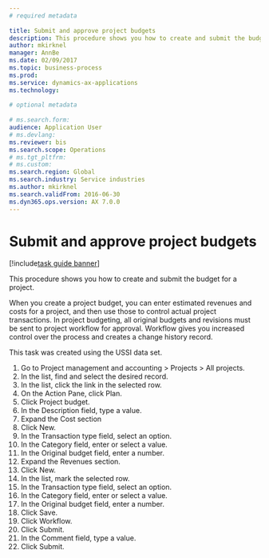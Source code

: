 ```yaml
--- 
# required metadata 
 
title: Submit and approve project budgets
description: This procedure shows you how to create and submit the budget for a project. 
author: mkirknel
manager: AnnBe 
ms.date: 02/09/2017
ms.topic: business-process 
ms.prod:  
ms.service: dynamics-ax-applications 
ms.technology:  
 
# optional metadata 
 
# ms.search.form:   
audience: Application User 
# ms.devlang:  
ms.reviewer: bis
ms.search.scope: Operations 
# ms.tgt_pltfrm:  
# ms.custom:  
ms.search.region: Global
ms.search.industry: Service industries
ms.author: mkirknel
ms.search.validFrom: 2016-06-30 
ms.dyn365.ops.version: AX 7.0.0 
---
```

# Submit and approve project budgets

[!include[task guide banner](../../includes/task-guide-banner.md)]

This procedure shows you how to create and submit the budget for a project. 

When you create a project budget, you can enter estimated revenues and costs for a project, and then use those to control actual project transactions. In project budgeting, all original budgets and revisions must be sent to project workflow for approval. Workflow gives you increased control over the process and creates a change history record.

This task was created using the USSI data set.

1. Go to Project management and accounting > Projects > All projects.
2. In the list, find and select the desired record.
3. In the list, click the link in the selected row.
4. On the Action Pane, click Plan.
5. Click Project budget.
6. In the Description field, type a value.
7. Expand the Cost section
8. Click New.
9. In the Transaction type field, select an option.
10. In the Category field, enter or select a value.
11. In the Original budget field, enter a number.
12. Expand the Revenues section.
13. Click New.
14. In the list, mark the selected row.
15. In the Transaction type field, select an option.
16. In the Category field, enter or select a value.
17. In the Original budget field, enter a number.
18. Click Save.
19. Click Workflow.
20. Click Submit.
21. In the Comment field, type a value.
22. Click Submit.

